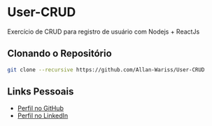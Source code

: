 # User-CRUD
Exercício de CRUD para registro de usuário com Nodejs + ReactJs

## Clonando o Repositório


```bash
git clone --recursive https://github.com/Allan-Wariss/User-CRUD
```


## Links Pessoais

- [Perfil no GitHub](https://github.com/Allan-Wariss)
- [Perfil no LinkedIn](https://www.linkedin.com/in/allan-feitosa-wariss-maia/)
